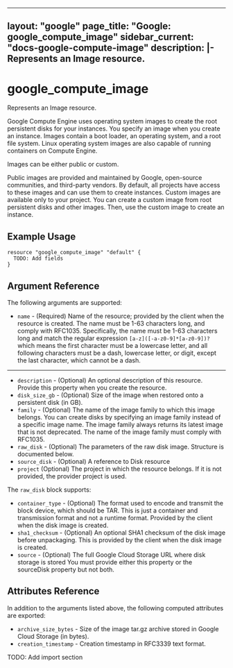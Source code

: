 <!---
 ----------------------------------------------------------------------------

     ***     AUTO GENERATED CODE    ***    AUTO GENERATED CODE     ***

 ----------------------------------------------------------------------------

     This file is automatically generated by terraform-codegen and manual
     changes will be clobbered when the file is regenerated.

     Please read more about how to change this file in README.md and
     CONTRIBUTING.md located at the root of this package.

 ----------------------------------------------------------------------------
--->
---
layout: "google"
page_title: "Google: google_compute_image"
sidebar_current: "docs-google-compute-image"
description: |-
  Represents an Image resource.
---

# google\_compute\_image

Represents an Image resource.

Google Compute Engine uses operating system images to create the root
persistent disks for your instances. You specify an image when you create
an instance. Images contain a boot loader, an operating system, and a
root file system. Linux operating system images are also capable of
running containers on Compute Engine.

Images can be either public or custom.

Public images are provided and maintained by Google, open-source
communities, and third-party vendors. By default, all projects have
access to these images and can use them to create instances.  Custom
images are available only to your project. You can create a custom image
from root persistent disks and other images. Then, use the custom image
to create an instance.


## Example Usage

```hcl
resource "google_compute_image" "default" {
  TODO: Add fields
}
```

## Argument Reference

The following arguments are supported:

* `name` -
  (Required)
  Name of the resource; provided by the client when the resource is
created. The name must be 1-63 characters long, and comply with
RFC1035. Specifically, the name must be 1-63 characters long and
match the regular expression `[a-z]([-a-z0-9]*[a-z0-9])?` which means
the first character must be a lowercase letter, and all following
characters must be a dash, lowercase letter, or digit, except the
last character, which cannot be a dash.



- - -

* `description` -
  (Optional)
  An optional description of this resource. Provide this property when
you create the resource.
* `disk_size_gb` -
  (Optional)
  Size of the image when restored onto a persistent disk (in GB).
* `family` -
  (Optional)
  The name of the image family to which this image belongs. You can
create disks by specifying an image family instead of a specific
image name. The image family always returns its latest image that is
not deprecated. The name of the image family must comply with
RFC1035.
* `raw_disk` -
  (Optional)
  The parameters of the raw disk image.
  Structure is documented below.
* `source_disk` -
  (Optional)
  A reference to Disk resource
* `project` (Optional) The project in which the resource belongs.
    If it is not provided, the provider project is used.




The `raw_disk` block supports:
* `container_type` -
  (Optional)
  The format used to encode and transmit the block device, which
should be TAR. This is just a container and transmission format
and not a runtime format. Provided by the client when the disk
image is created.
* `sha1_checksum` -
  (Optional)
  An optional SHA1 checksum of the disk image before unpackaging.
This is provided by the client when the disk image is created.
* `source` -
  (Optional)
  The full Google Cloud Storage URL where disk storage is stored
You must provide either this property or the sourceDisk property
but not both.
  
  
  


## Attributes Reference

In addition to the arguments listed above, the following computed attributes are exported:

* `archive_size_bytes` -
  Size of the image tar.gz archive stored in Google Cloud Storage (in
bytes).
* `creation_timestamp` -
  Creation timestamp in RFC3339 text format.




TODO: Add import section
